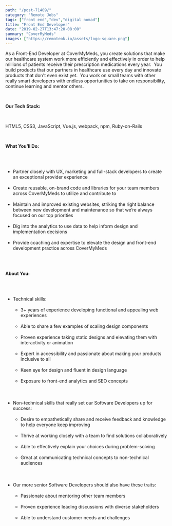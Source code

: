 ```yaml
---
path: "/post-71409/"
category: "Remote Jobs"
tags: ["front end","dev","digital nomad"]
title: "Front End Developer"
date: "2019-02-27T13:47:20-08:00"
summary: "CoverMyMeds"
images: ["https://remoteok.io/assets/logo-square.png"]
---
```


<p>As a Front-End Developer at CoverMyMeds, you create solutions that make our healthcare system work more efficiently and effectively in order to help millions of patients receive their prescription medications every year.&nbsp; You build products that our partners in healthcare use every day and innovate products that don't even exist yet.&nbsp; You work on small teams with other really smart developers with endless opportunities to take on responsibility, continue learning and mentor others.</p><br /><p><strong>Our Tech Stack:</strong></p><br /><p>HTML5, CSS3, JavaScript, Vue.js, webpack, npm, Ruby-on-Rails</p><br /><p><strong>What You&rsquo;ll Do:</strong></p><br /><ul><br /><li>Partner closely with UX, marketing and full-stack developers to create an exceptional provider experience</li><br /><li>Create reusable, on-brand code and libraries for your team members across CoverMyMeds to utilize and contribute to</li><br /><li>Maintain and improved existing websites, striking the right balance between new development and maintenance so that we&rsquo;re always focused on our top priorities</li><br /><li>Dig into the analytics to use data to help inform design and implementation decisions</li><br /><li>Provide coaching and expertise to elevate the design and front-end development practice across CoverMyMeds</li><br /></ul><br /><p><strong>About You:</strong></p><br /><ul><br /><li>Technical skills:<br /><ul><br /><li>3+ years of experience developing functional and appealing web experiences</li><br /><li>Able to share a few examples of scaling design components</li><br /><li>Proven experience taking static designs and elevating them with interactivity or animation</li><br /><li>Expert in accessibility and passionate about making your products inclusive to all</li><br /><li>Keen eye for design and fluent in design language</li><br /><li>Exposure to front-end analytics and SEO concepts</li><br /></ul><br /></li><br /><li>Non-technical skills that really set our Software Developers up for success:<br /><ul><br /><li>Desire to empathetically share and receive feedback and knowledge to help everyone keep improving</li><br /><li>Thrive at working closely with a team to find solutions collaboratively</li><br /><li>Able to effectively explain your choices during problem-solving</li><br /><li>Great at communicating technical concepts to non-technical audiences</li><br /></ul><br /></li><br /><li>Our more senior Software Developers should also have these traits:<br /><ul><br /><li>Passionate about mentoring other team members</li><br /><li>Proven experience leading discussions with diverse stakeholders</li><br /><li>Able to understand customer needs and challenges</li><br /></ul><br /></li><br /></ul>
